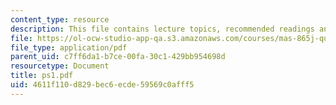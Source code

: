 ```yaml
---
content_type: resource
description: This file contains lecture topics, recommended readings and problems.
file: https://ol-ocw-studio-app-qa.s3.amazonaws.com/courses/mas-865j-quantum-information-science-spring-2006/4611f110d829bec6ecde59569c0afff5_ps1.pdf
file_type: application/pdf
parent_uid: c7ff6da1-b7ce-00fa-30c1-429bb954698d
resourcetype: Document
title: ps1.pdf
uid: 4611f110-d829-bec6-ecde-59569c0afff5
---
```

